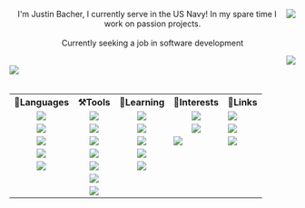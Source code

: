 <!--**Jabbey92/Jabbey92** is a ✨ _special_ ✨ repository because its `README.md` (this file) appears on your GitHub profile.-->
<span>
    <img align="right" src="https://github-profile-summary-cards.vercel.app/api/cards/profile-details?username=Jabbey92&theme=2077" />
    <p align="center">I'm Justin Bacher, I currently serve in the US Navy! In my spare time I work on passion projects.</br></br>Currently seeking a job in software development</p>
</span>
<img align="right" src="https://stackoverflow-card.vercel.app/?userID=225020&theme=tomorrownightblue&showIcons=false" />
</br>
<img align="left" src="https://github-profile-trophy.vercel.app/?username=Jabbey92&theme=algolia&column=4&row=1&margin-w=10" />
</br></br>
<table align="center">
    <tr>
        <th align="center">📝Languages</th>
        <th align="center">⚒️Tools</th>
        <th align="center">📖Learning</th>
        <th align="center">👀Interests</th>
        <th align="center">🔗Links</th>
    </tr>
    <tr>
        <td align="center"><a href="http://python.org/"><img src="https://img.shields.io/badge/Python-FFD43B?style=for-the-badge&logo=python&logoColor=blue" /></a></td>
        <td align="center"><img src="https://img.shields.io/badge/SQLite-07405E?style=for-the-badge&logo=sqlite&logoColor=white" />
        <td align="center"><img src="https://img.shields.io/badge/JavaScript-323330?style=for-the-badge&logo=javascript&logoColor=F7DF1E" /></td>
        <td align="center"><img src="https://img.shields.io/badge/Rust-black?style=for-the-badge&logo=rust&logoColor=#E57324" /></td>
        <td><a href="mailto: 92jbach@gmail.com"><img src="https://img.shields.io/badge/Gmail-D14836?style=for-the-badge&logo=gmail&logoColor=white" /></a></td>
    </tr>
    <tr>
        <td align="center"><a href="http://www.lua.org/"><img src="https://img.shields.io/badge/Lua-2C2D72?style=for-the-badge&logo=lua&logoColor=white" /></a></td>
        <td align="center"><img src="https://img.shields.io/badge/MongoDB-4EA94B?style=for-the-badge&logo=mongodb&logoColor=white" /></td>
        <td align="center"><img src="https://img.shields.io/badge/TypeScript-007ACC?style=for-the-badge&logo=typescript&logoColor=white" /></td>
        <td align="center"><img src="https://img.shields.io/badge/Go-00ADD8?style=for-the-badge&logo=go&logoColor=white" /></td>
        <td><a href="https://www.linkedin.com/in/justin-bacher-1392b519/"><img src="https://img.shields.io/badge/LinkedIn-0077B5?style=for-the-badge&logo=linkedin&logoColor=white" /></a></td>
    </tr>
    <tr>
        <td align="center"><img src="https://img.shields.io/badge/HTML5-E34F26?style=for-the-badge&logo=html5&logoColor=white" /></td>
        <td align="center"><img src="https://img.shields.io/badge/redis-%23DD0031.svg?&style=for-the-badge&logo=redis&logoColor=white" /></td>
        <td align="center"><img src="https://img.shields.io/badge/WebAssembly-654FF0?style=for-the-badge&logo=WebAssembly&logoColor=white" /></td>
        <td><img src="https://img.shields.io/badge/Haskell-5D4F85?style=for-the-badge&logo=haskell&logoColor=white" /></td>
        <td><a href="discordapp.com/users/243934463615041536"><img src="https://img.shields.io/badge/Discord-5865F2?style=for-the-badge&logo=discord&logoColor=white" /></a></td>
    </tr>
    <tr>
        <td align="center"><img src="https://img.shields.io/badge/CSS3-1572B6?style=for-the-badge&logo=css3&logoColor=white" /></td>
        <td align="center"><img src="https://img.shields.io/badge/PostgreSQL-316192?style=for-the-badge&logo=postgresql&logoColor=white" /></td>
        <td align="center"><img src="https://img.shields.io/badge/Nginx-009639?style=for-the-badge&logo=nginx&logoColor=white" /></td>
        <td></td>
        <td></td>
    </tr>
    <tr>
        <td align="center"><img src="https://img.shields.io/badge/fastapi-109989?style=for-the-badge&logo=FASTAPI&logoColor=white" /></td>
        <td align="center"><img src="https://img.shields.io/badge/VSCode-0078D4?style=for-the-badge&logo=visual%20studio%20code&logoColor=white" /></td>
        <td align="center"><img src="https://img.shields.io/badge/Svelte-4A4A55?style=for-the-badge&logo=svelte&logoColor=FF3E00" /></td>
        <td></td>
        <td></td>
    </tr>
    <tr>
        <td></td>
        <td align="center"><img src="https://img.shields.io/badge/Linux-FCC624?style=for-the-badge&logo=linux&logoColor=black" /></td>
        <td align="center"></td>
        <td></td>
        <td></td>
    </tr>
    <tr>
        <td></td>
        <td align="center"><img src="https://img.shields.io/badge/Docker-2CA5E0?style=for-the-badge&logo=docker&logoColor=white" /></td>
        <td></td>
        <td></td>
        <td></td>
    </tr>
</table>

<!--<img align="center" src="https://github-readme-streak-stats.herokuapp.com/?user=Jabbey92" />-->

<!--
Here are some ideas to get you started:

- 🔭 I’m currently working on ...
- 🌱 I’m currently learning ...
- 👯 I’m looking to collaborate on ...
- 🤔 I’m looking for help with ...
- 💬 Ask me about ...
- 📫 How to reach me: ...
- 😄 Pronouns: ...
- ⚡ Fun fact: ...
-->
